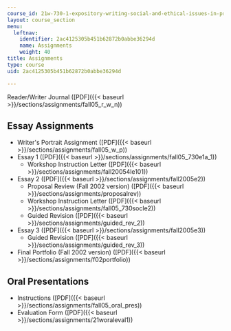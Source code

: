 ```yaml
---
course_id: 21w-730-1-expository-writing-social-and-ethical-issues-in-print-photography-and-film-fall-2005
layout: course_section
menu:
  leftnav:
    identifier: 2ac4125305b451b62872b0abbe36294d
    name: Assignments
    weight: 40
title: Assignments
type: course
uid: 2ac4125305b451b62872b0abbe36294d

---
```


Reader/Writer Journal ([PDF]({{< baseurl >}}/sections/assignments/fall05_r_w_n))  
  
Essay Assignments
-------------------------------------------------------------------------------------------------------

*   Writer's Portrait Assignment ([PDF]({{< baseurl >}}/sections/assignments/fall05_w_p))
*   Essay 1 ([PDF]({{< baseurl >}}/sections/assignments/fall05_730e1a_1))
    *   Workshop Instruction Letter ([PDF]({{< baseurl >}}/sections/assignments/fall20054le101))
*   Essay 2 ([PDF]({{< baseurl >}}/sections/assignments/fall2005e2))
    *   Proposal Review (Fall 2002 version) ([PDF]({{< baseurl >}}/sections/assignments/proposalrev))
    *   Workshop Instruction Letter ([PDF]({{< baseurl >}}/sections/assignments/fall05_730socle2))
    *   Guided Revision ([PDF]({{< baseurl >}}/sections/assignments/guided_rev_2))
*   Essay 3 ([PDF]({{< baseurl >}}/sections/assignments/fall2005e3))
    *   Guided Revision ([PDF]({{< baseurl >}}/sections/assignments/guided_rev_3)) 
*   Final Portfolio (Fall 2002 version) ([PDF]({{< baseurl >}}/sections/assignments/f02portfolio))

Oral Presentations
------------------

*   Instructions ([PDF]({{< baseurl >}}/sections/assignments/fall05_oral_pres))
*   Evaluation Form ([PDF]({{< baseurl >}}/sections/assignments/21woraleval1))